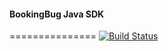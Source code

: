 #### BookingBug Java SDK
===============
[![Build Status](https://travis-ci.org/BookingBug/bookingbug-java.svg?branch=master)](https://travis-ci.org/BookingBug/bookingbug-java)
